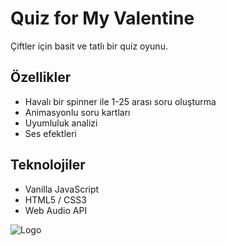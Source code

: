 # Quiz for My Valentine

Çiftler için basit ve tatlı bir quiz oyunu.

## Özellikler
- Havalı bir spinner ile 1-25 arası soru oluşturma
- Animasyonlu soru kartları
- Uyumluluk analizi
- Ses efektleri

## Teknolojiler
- Vanilla JavaScript
- HTML5 / CSS3
- Web Audio API

![Logo](file:///C:/Users/semih/OneDrive/Masa%C3%BCst%C3%BC/image.png)
